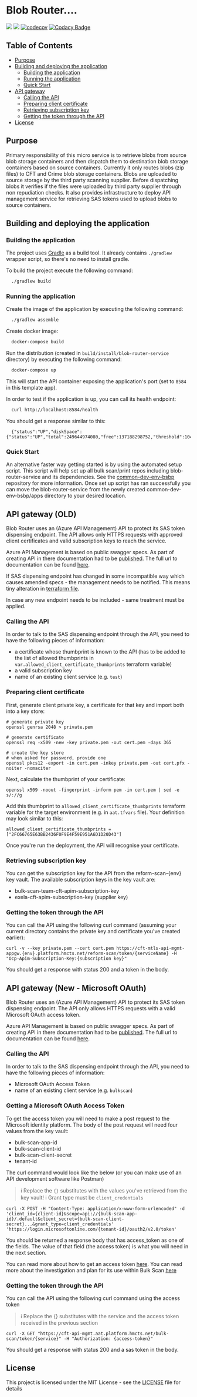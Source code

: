 # Blob Router....

![](https://github.com/hmcts/blob-router-service/workflows/CI/badge.svg)
[![](https://github.com/hmcts/blob-router-service/workflows/Publish%20Swagger%20Specs/badge.svg)](https://hmcts.github.io/reform-api-docs/swagger.html?url=https://hmcts.github.io/reform-api-docs/specs/blob-router-service.json)
[![codecov](https://codecov.io/gh/hmcts/blob-router-service/branch/master/graph/badge.svg)](https://codecov.io/gh/hmcts/blob-router-service)
[![Codacy Badge](https://api.codacy.com/project/badge/Grade/c99af8bcd53947deb32e8f0a7c500676)](https://www.codacy.com/manual/HMCTS/blob-router-service)

## Table of Contents

* [Purpose](#Purpose)
* [Building and deploying the application](#building-and-deploying-the-application)
  * [Building the application](#building-the-application)
  * [Running the application](#running-the-application)
  * [Quick Start](#quick-start)
* [API gateway](#api-gateway)
  * [Calling the API](#calling-the-api)
  * [Preparing client certificate](#preparing-client-certificate)
  * [Retrieving subscription key](#retrieving-subscription-key)
  * [Getting the token through the API](#getting-the-token-through-the-api)
* [License](#license)

## Purpose

Primary responsibility of this micro service is to retrieve blobs from source blob storage containers and then dispatch
them to destination blob storage containers based on source containers.
Currently it only routes blobs (zip files) to CFT and Crime blob storage containers. Blobs are uploaded to source storage
by the third party scanning supplier.
Before dispatching blobs it verifies if the files were uploaded by third party supplier through non repudiation checks.
It also provides infrastructure to deploy API management service for retrieving SAS tokens used to upload blobs to source
containers.

## Building and deploying the application
### Building the application

The project uses [Gradle](https://gradle.org) as a build tool. It already contains
`./gradlew` wrapper script, so there's no need to install gradle.

To build the project execute the following command:

```bash
  ./gradlew build
```

### Running the application

Create the image of the application by executing the following command:

```bash
  ./gradlew assemble
```

Create docker image:

```bash
  docker-compose build
```

Run the distribution (created in `build/install/blob-router-service` directory)
by executing the following command:

```bash
  docker-compose up
```

This will start the API container exposing the application's port
(set to `8584` in this template app).

In order to test if the application is up, you can call its health endpoint:

```bash
  curl http://localhost:8584/health
```

You should get a response similar to this:

```
  {"status":"UP","diskSpace":{"status":"UP","total":249644974080,"free":137188298752,"threshold":10485760}}
```

### Quick Start
An alternative faster way getting started is by using the automated setup script. This script will help set up all
bulk scan/print repos including blob-router-service and its dependencies.
See the [common-dev-env-bsbp](https://github.com/hmcts/common-dev-env-bsbp) repository for more information.
Once set up script has ran successfully you can move the blob-router-service from the newly created
common-dev-env-bsbp/apps directory to your desired location.

## API gateway (OLD)

Blob Router uses an (Azure API Management) API to protect its SAS token dispensing endpoint.
The API allows only HTTPS requests with approved client certificates and valid subscription keys to reach
the service.

Azure API Management is based on public swagger specs.
As part of creating API in there documentation had to be [published](.github/workflows/publish-openapi.yaml).
The full url to documentation can be found [here](https://github.com/hmcts/cnp-api-docs/blob/master/docs/specs/blob-router-service.json).

If SAS dispensing endpoint has changed in some incompatible way which causes amended specs - the management needs to be notified.
This means tiny alteration in [terraform file](infrastructure/cft-api-mgmt.tf).

In case any new endpoint needs to be included - same treatment must be applied.

### Calling the API

In order to talk to the SAS dispensing endpoint through the API, you need to have the following pieces
of information:

- a certificate whose thumbprint is known to the API (has to be added to the list of allowed thumbprints in `var.allowed_client_certificate_thumbprints` terraform variable)
- a valid subscription key
- name of an existing client service (e.g. `test`)

### Preparing client certificate

First, generate client private key, a certificate for that key and import both into a key store:

```
# generate private key
openssl genrsa 2048 > private.pem

# generate certificate
openssl req -x509 -new -key private.pem -out cert.pem -days 365

# create the key store
# when asked for password, provide one
openssl pkcs12 -export -in cert.pem -inkey private.pem -out cert.pfx -noiter -nomaciter
```

Next, calculate the thumbprint of your certificate:

```
openssl x509 -noout -fingerprint -inform pem -in cert.pem | sed -e s/://g
```

Add this thumbprint to `allowed_client_certificate_thumbprints` terraform variable for the target environment (e.g. in `aat.tfvars` file). Your definition may look similar to this:

```
allowed_client_certificate_thumbprints = ["2FC66765E63BB2436F0F9E4F59E951A6D1D20D43"]
```

Once you're run the deployment, the API will recognise your certificate.

### Retrieving subscription key

You can get the subscription key for the API from the reform-scan-{env} key vault.
The available subscription keys in the key vault are:
  - bulk-scan-team-cft-apim-subscription-key
  - exela-cft-apim-subscription-key (supplier key)


### Getting the token through the API

You can call the API using the following curl command (assuming your current directory contains the private key
and certificate you've created earlier):

```
curl -v --key private.pem --cert cert.pem https://cft-mtls-api-mgmt-appgw.{env}.platform.hmcts.net/reform-scan/token/{serviceName} -H "Ocp-Apim-Subscription-Key:{subscription key}"
```

You should get a response with status 200 and a token in the body.

## API gateway (New - Microsoft OAuth)

Blob Router uses an (Azure API Management) API to protect its SAS token dispensing endpoint.
The API only allows HTTPS requests with a valid Microsoft OAuth access token.

Azure API Management is based on public swagger specs.
As part of creating API in there documentation had to be [published](.github/workflows/publish-openapi.yaml).
The full url to documentation can be found [here](https://github.com/hmcts/cnp-api-docs/blob/master/docs/specs/blob-router-service.json).

### Calling the API

In order to talk to the SAS dispensing endpoint through the API, you need to have the following pieces
of information:

- Microsoft OAuth Access Token
- name of an existing client service (e.g. `bulkscan`)

### Getting a Microsoft OAuth Access Token

To get the access token you will need to make a post request to the Microsoft identity platform. The body of the post
request will need four values from the key vault:
- bulk-scan-app-id
- bulk-scan-client-id
- bulk-scan-client-secret
- tenant-id

The curl command would look like the below (or you can make use of an API development software like Postman)

> ℹ️ Replace the `{}` substitutes with the values you've retrieved from the key vault!
> ℹ️ Grant type must be `client_credentials`
```
curl -X POST -H "Content-Type: application/x-www-form-urlencoded" -d 'client_id={client-id}&scope=api://{bulk-scan-app-id}/.default&client_secret={bulk-scan-client-secret}...&grant_type=client_credentials' 'https://login.microsoftonline.com/{tenant-id}/oauth2/v2.0/token'
```
You should be returned a response body that has access_token as one of the fields. The value of that field (the access token) is what you will
need in the next section.

You can read more about how to get an access token [here](https://learn.microsoft.com/en-us/entra/identity-platform/v2-oauth2-client-creds-grant-flow#get-a-token).
You can read more about the investigation and plan for its use within Bulk Scan [here](https://tools.hmcts.net/confluence/display/DATS/Bulk+scan+-+Azure+API+Management+OAuth+2.0+Investigation+and+Plan)

### Getting the token through the API

You can call the API using the following curl command using the access token
> ℹ️ Replace the {} substitutes with the service and the access token received in the previous section

```
curl -X GET "https://cft-api-mgmt.aat.platform.hmcts.net/bulk-scan/token/{service}" -H "Authorization: {access-token}"
```

You should get a response with status 200 and a sas token in the body.

## License

This project is licensed under the MIT License - see the [LICENSE](LICENSE) file for details

